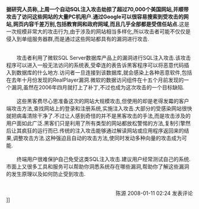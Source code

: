 <p><strong>据研究人员称,上周一个自动SQL注入攻击劫掠了超过70,000个美国网站,并顺带攻击了访问这些网站的大量PC机用户.通过Google可以很容易搜索到受攻击的网站,网页内容千差万别,包括教育网和政府网域,而且几乎全部都是受信任站点.</strong>这是一次规模非常大的攻击行为,由于涉及的网站相当多样化,所以攻击者可能不仅仅是侵入到单组服务器群,而是通过这些网站都具有的漏洞进行攻击.<br />
<br />
</p>
<p>　　攻击者利用了微软SQL Server数据库产品上的漏洞进行SQL注入攻击.该攻击程序可以进入一般无法访问的系统表,受牵连的表告诉黑客程序可以将恶意代码插入到数据库的什么地方.访问者一旦连接到该数据库,就会感染上各种恶意软件,包括在去年十月份发现的RealPlayer漏洞.微软的数据访问组件在十五个月前发现的一个漏洞,虽然在2006年四月就打上了补丁,不过也成为这次攻击的一个目标缺陷.<br />
<br />
　　这些黑客费尽心思准备这次的网站大规模攻击,但使用的却是老得发霉的客户端攻击方法,查找网站上的登录和注册系统,实施注入攻击.大部分的受感染网站很快就把病毒清除干净了.不过让人感到奇怪的并不是黑客攻击的手法,而是攻击涉及的用户面如此广泛.黑客们只是利用了所有类型的网站都放松警惕的方法,复制引擎然后让其疯狂的运行而已.传统的注入攻击能够通过解读网站或应用程序返回来的结果,调整攻击方法.这种强迫且自动的攻击方法,使同时发动多种向量的攻击成为可能.<br />
<br />
　　终端用户很难保护自己免受这类SQL注入攻击.建议用户经常测试自己的系统.市面上又很多工具和服务可以帮助你洞悉系统存在哪些漏洞,帮助你了解这些漏洞的发生原理以及如何防止受到攻击.</p>
<img src="http://www.cnblogs.com/leavingme/aggbug/1166232.html" width="1" height="1" /><br /><br /><div align="right"><a style="text-decoration: none;" href="http://leavingme.cnblogs.com/" target="_blank">陈源</a> 2008-01-11 02:24 <a href="http://www.cnblogs.com/leavingme/archive/2008/01/11/1166232.html#Feedback" target="_blank" style="text-decoration: none;">发表评论</a></div>]]